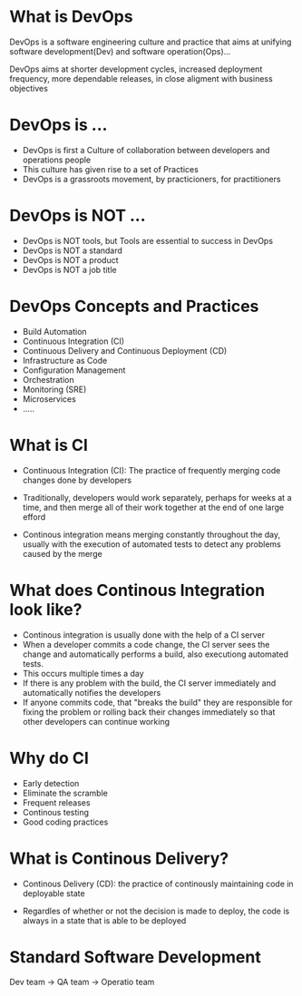 # What is DevOps

DevOps is a software engineering culture and practice that aims at unifying software development(Dev) and software operation(Ops)...

DevOps aims at shorter development cycles, increased deployment frequency, more dependable releases, in close aligment with business objectives


# DevOps is ...

* DevOps is first a Culture of collaboration between developers and operations people
* This culture has given rise to a set of Practices
* DevOps is a grassroots movement, by practicioners, for practitioners

# DevOps is NOT ...

* DevOps is NOT tools, but Tools are essential to success in DevOps
* DevOps is NOT a standard
* DevOps is NOT a product
* DevOps is NOT a job title 

# DevOps Concepts and Practices

* Build Automation
* Continuous Integration (CI)
* Continuous Delivery and Continuous Deployment (CD)
* Infrastructure as Code
* Configuration Management
* Orchestration
* Monitoring (SRE)
* Microservices
* .....

# What is CI

* Continuous Integration (CI): The practice of frequently merging code changes done by developers

* Traditionally, developers would work separately, perhaps for weeks at a time, and then merge all of their work together at the end of one large efford

* Continous integration means merging constantly throughout the day, usually with the execution of automated tests to detect any problems caused by the merge

# What does Continous Integration look like?

* Continous integration is usually done with the help of a CI server
* When a developer commits a code change, the CI server sees the change and automatically performs a build, also executiong automated tests. 
* This occurs multiple times a day
* If there is any problem with the build, the CI server immediately and automatically notifies the developers
* If anyone commits code, that "breaks the build" they are responsible for fixing the problem or rolling back their changes immediately so that other developers can continue working

# Why do CI 
* Early detection
* Eliminate the scramble 
* Frequent releases
* Continous testing
* Good coding practices

# What is Continous Delivery?

* Continous Delivery (CD): the practice of continously maintaining code in deployable state

* Regardles of whether or not the decision is made to deploy, the code is always in a state that is able to be deployed

# Standard Software Development

Dev team -> QA team -> Operatio team

